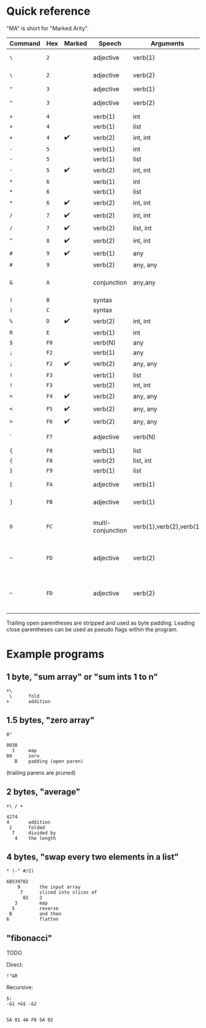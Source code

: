 # Quick reference

"MA" is short for "Marked Arity".

| Command | Hex | Marked | Speech | Arguments | Returns | Explanation |
|----|----|----|----|----|----|----|
| `\` | `2`  | | adjective | verb(1) | verb(1)(list), MA=1 | Filter from |
| `\` | `2`  | | adjective | verb(2) | verb(1)(list), MA=1 | Fold over |
| `"` | `3`  | | adjective | verb(1) | verb(1)(list) | Map over |
| `"` | `3`  | | adjective | verb(2) | verb(2)(list,list) | Zip with |
| `+` | `4`  | | verb(1) | int | int | Absolute value |
| `+` | `4`  | | verb(1) | list | int | Length |
| `+` | `4`  | ✔️ | verb(2) | int, int | int | Addition |
| `-` | `5`  | | verb(1) | int | int | Negate argument |
| `-` | `5`  | | verb(1) | list | list | Reverse argument |
| `-` | `5`  | ✔️ | verb(2) | int, int | int | Subtraction |
| `*` | `6`  | | verb(1) | int | Sign |
| `*` | `6`  | | verb(1) | list | Flatten |
| `*` | `6`  | ✔️ | verb(2) | int, int | Multiplication |
| `/` | `7`  | ✔️ | verb(2) | int, int | Division |
| `/` | `7`  | ✔️ | verb(2) | list, int | Chunk list |
| `^` | `8`  | ✔️ | verb(2) | int, int | Exponentiation |
| `#` | `9`  | ✔️ | verb(1) | any | any | Identity |
| `#` | `9`  | | verb(2) | any, any | Reshape |
| `&` | `A`  | | conjunction | any,any | verb | Bond. MA=1 if either operand is niladic, 2 otherwise. |
| `(` | `B`  | | syntax | | | Open parentheses |
| `)` | `C`  | | syntax | | | Close parentheses |
| `%` | `D`  | ✔️ | verb(2) | int, int | Modulus |
| `R` | `E`  | | verb(1) | int | list | Range (0, exclusive) |
| `$` | `F0` | | verb(N) | any | any | First chain |
| `;` | `F2` | | verb(1) | any | list | Wrap (singleton list) |
| `;` | `F2` | ✔️ | verb(2) | any, any | list | Pair |
| `!` | `F3` | | verb(1) | list | Enumerate |
| `!` | `F3` | | verb(2) | int, int | Binomial |
| `=` | `F4` | ✔️ | verb(2) | any, any | Equality |
| `<` | `F5` | ✔️ | verb(2) | any, any | Less than |
| `>` | `F6` | ✔️ | verb(2) | any, any | Greater than |
| \`  | `F7`  | | adjective | verb(N) | verb(2-N) | Forces the non-marked arity |
| `{` | `F8` | | verb(1) | list | First element |
| `{` | `F8` | | verb(2) | list, int | Index element |
| `}` | `F9` | | verb(1) | list | Last element |
| `[` | `FA` | | adjective | verb(1) | verb(2) | Applies verb on left argument |
| `]` | `FB` | | adjective | verb(1) | verb(2) | Applies verb on right argument |
| `O` | `FC` | | multi-conjunction | verb(1),verb(2),verb(1) | verb(2) | Split-Compose/directional fork, i.e. `(f x) g (h y)` |
| `~` | `FD` | | adjective | verb(2) | verb(1) | Reflex, makes a verb take the same argument twice, i.e. `x f x` |
| `~` | `FD` | | adjective | verb(2) | verb(2) | Commute, makes a verb take the arguments in reverse order, i.e. `y f x` |

Trailing open parentheses are stripped and used as byte padding. Leading close parentheses can be used as pseudo flags within the program.

# Example programs

## 1 byte, "sum array" or "sum ints 1 to n"

```
+\
 \      fold
+       addition
```

## 1.5 bytes, "zero array"

```
0"

003B
  3     map
00      zero
   B    padding (open paren)
```

(trailing parens are pruned)

## 2 bytes, "average"
```
+\ / +

4274    
4       addition
 2      folded
  7     divided by
   4    the length
```

## 4 bytes, "swap every two elements in a list"

```
* (-" #/2)

6B539702
    9       the input array
     7      sliced into slices of
      02    2
   3        map
  5         reverse
 B          and then
6           flatten
```

## "fibonacci"

TODO

Direct:
```
!"&R
```

Recursive:
```
$:
-&1 +&$ -&2


5A 01 4A F0 5A 02
```

